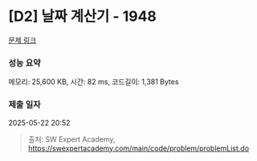 # [D2] 날짜 계산기 - 1948 

[문제 링크](https://swexpertacademy.com/main/code/problem/problemDetail.do?contestProbId=AV5PnnU6AOsDFAUq) 

### 성능 요약

메모리: 25,600 KB, 시간: 82 ms, 코드길이: 1,381 Bytes

### 제출 일자

2025-05-22 20:52



> 출처: SW Expert Academy, https://swexpertacademy.com/main/code/problem/problemList.do